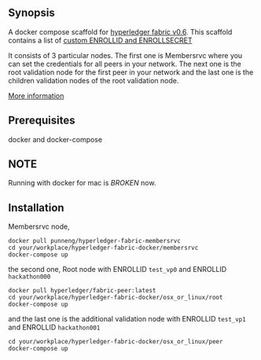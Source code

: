 ## Synopsis

A docker compose scaffold for [hyperledger fabric v0.6](https://github.com/hyperledger/fabric). This scaffold contains a list of [custom ENROLLID and ENROLLSECRET](https://github.com/punneng/fabric/blob/7edcc81910b30eef2bf9b20752e8782780e400fd/membersrvc/membersrvc.yaml)

It consists of 3 particular nodes. The first one is Membersrvc where you can set the credentials for all peers in your network.
The next one is the root validation node for the first peer in your network and the last one is the children validation nodes of the root validation node.

[More information](https://hyperledger-fabric.readthedocs.io/en/latest/)

## Prerequisites

docker and docker-compose

## NOTE

Running with docker for mac is _BROKEN_ now.

## Installation

Membersrvc node,
```
docker pull punneng/hyperledger-fabric-membersrvc
cd your/workplace/hyperledger-fabric-docker/membersrvc
docker-compose up
```

the second one, Root node with ENROLLID `test_vp0` and ENROLLID `hackathon000`
```
docker pull hyperledger/fabric-peer:latest
cd your/workplace/hyperledger-fabric-docker/osx_or_linux/root
docker-compose up
```

and the last one is the additional validation node with ENROLLID `test_vp1` and ENROLLID `hackathon001`
```
cd your/workplace/hyperledger-fabric-docker/osx_or_linux/peer
docker-compose up
```
